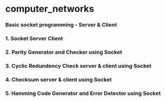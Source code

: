 # computer_networks
### Basic socket programming - Server & Client
### 1. Socket Server Client
### 2. Parity Generator and Checker using Socket
### 3. Cyclic Redundency Check server & client using Socket
### 4. Checksum server & client using Socket
### 5. Hamming Code Generator and Error Detector using Socket

